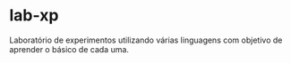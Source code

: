 # lab-xp

Laboratório de experimentos utilizando várias linguagens com objetivo de aprender o básico de cada uma.
